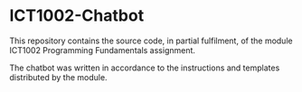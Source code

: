 # ICT1002-Chatbot

This repository contains the source code, in partial fulfilment, of the module ICT1002 Programming Fundamentals assignment. 

The chatbot was written in accordance to the instructions and templates distributed by the module.
